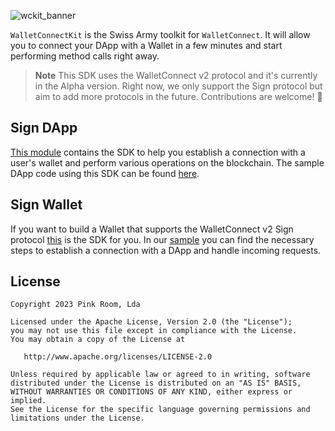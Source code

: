 ![wckit_banner](https://github.com/pink-room/walletconnectkit-android/assets/2984462/f9d14bfc-52b5-436d-8a3c-76c0d7c6cc11)

`WalletConnectKit` is the Swiss Army toolkit for `WalletConnect`. It will allow you to connect your
DApp with a Wallet in a few minutes and start performing method calls right away.

> **Note**
> This SDK uses the WalletConnect v2 protocol and it's currently in the Alpha version. Right now, we
> only support the Sign protocol but aim to add more protocols in the future. Contributions are
> welcome! 🚀

## Sign DApp

[This module](./sign/sdk/dapp) contains the SDK to help you establish a connection with a user's
wallet and perform various operations on the blockchain. The sample DApp code using this SDK can be
found [here](./sign/sample/dapp).

## Sign Wallet

If you want to build a Wallet that supports the WalletConnect v2 Sign protocol
[this](./sign/sdk/wallet) is the SDK for you. In our [sample](./sign/sample/wallet) you can find
the necessary steps to establish a connection with a DApp and handle incoming requests.

## License

    Copyright 2023 Pink Room, Lda

    Licensed under the Apache License, Version 2.0 (the "License");
    you may not use this file except in compliance with the License.
    You may obtain a copy of the License at

       http://www.apache.org/licenses/LICENSE-2.0

    Unless required by applicable law or agreed to in writing, software
    distributed under the License is distributed on an "AS IS" BASIS,
    WITHOUT WARRANTIES OR CONDITIONS OF ANY KIND, either express or implied.
    See the License for the specific language governing permissions and
    limitations under the License.
